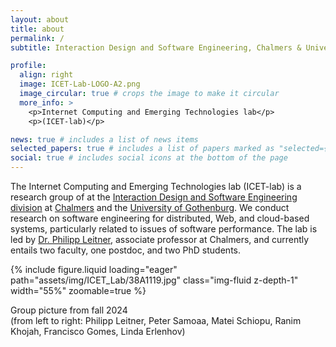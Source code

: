 ```yaml
---
layout: about
title: about
permalink: /
subtitle: Interaction Design and Software Engineering, Chalmers & University of Gothenburg

profile:
  align: right
  image: ICET-Lab-LOGO-A2.png
  image_circular: true # crops the image to make it circular
  more_info: >
    <p>Internet Computing and Emerging Technologies lab</p>
    <p>(ICET-lab)</p>

news: true # includes a list of news items
selected_papers: true # includes a list of papers marked as "selected={true}"
social: true # includes social icons at the bottom of the page
---
```


The Internet Computing and Emerging Technologies lab (ICET-lab) is a research group of at the <a href="https://www.chalmers.se/en/departments/cse/our-research/interaction-design-and-software-engineering/">Interaction Design and Software Engineering division</a> at <a href="https://www.chalmers.se/">Chalmers</a> and the <a href="https://www.gu.se/en">University of Gothenburg</a>. We conduct research on software engineering for distributed, Web, and cloud-based systems, particularly related to issues of software performance. The lab is led by <a href="http://philippleitner.net/">Dr. Philipp Leitner</a>, associate professor at Chalmers, and currently entails two faculty, one postdoc, and two PhD students.


<p>
    {% include figure.liquid loading="eager" path="assets/img/ICET_Lab/38A1119.jpg" class="img-fluid z-depth-1" width="55%" zoomable=true %}
    <p>
      Group picture from fall 2024<br>
      (from left to right: Philipp Leitner, Peter Samoaa, Matei Schiopu, Ranim Khojah, Francisco Gomes, Linda Erlenhov)
    </p>
</p>